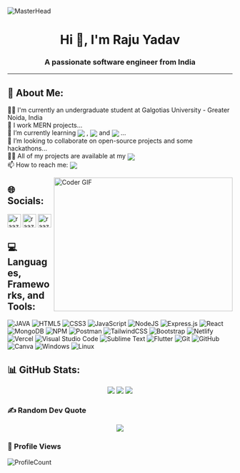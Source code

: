 ![MasterHead](https://mir-s3-cdn-cf.behance.net/project_modules/max_1200/79731568097599.5b50bca477735.jpg)
<h1 align="center">Hi 👋, I'm Raju Yadav</h1>
<h3 align="center">A passionate software engineer from India</h3>

---
## 💫 About Me:
👨‍🎓 I'm currently an undergraduate student at Galgotias University - Greater Noida, India<br>
🔭 I work MERN projects...<br>
🌱 I’m currently learning <img align="center" src="https://img.shields.io/badge/Next-black?style=for-the-badge&logo=next.js&logoColor=white"> , <img align="center" src="https://img.shields.io/badge/typescript-%23007ACC.svg?style=for-the-badge&logo=typescript&logoColor=white"> and <img align="center" src="https://img.shields.io/badge/redux-%23593d88.svg?style=for-the-badge&logo=redux&logoColor=white"> ...<br>
👯 I’m looking to collaborate on open-source projects and some hackathons...<br>
👨‍💻 All of my projects are available at my <a href="https://linktr.ee/raaz23"><img align="center" src="https://img.shields.io/badge/Linktree-%23000000.svg?style=for-the-badge&logo=firefox&logoColor=#FF7139"></a><br>
📫 How to reach me: <a href="mailto:yadavraj1244@gmail.com"><img align="center" src="https://img.shields.io/badge/Gmail-D14836?style=for-the-badge&logo=gmail&logoColor=white"></a>

<img align="right" alt="Coder GIF" height=300 width=400 src="https://mir-s3-cdn-cf.behance.net/project_modules/max_1200/06f21a161921919.63cd7887d0a70.gif" />
  
## 🌐 Socials:
<p align="left">
<a href="https://instagram.com/raazveer30" target="blank"><img align="center" src="https://upload.wikimedia.org/wikipedia/commons/thumb/e/e7/Instagram_logo_2016.svg/768px-Instagram_logo_2016.svg.png" alt="raaz" height="30" width="30" /></a>
<a href="https://www.codechef.com/users/raaz23" target="blank"><img align="center" src="https://static.uacdn.net/thumbnail/external-app-icons/ce4fd2180646452aa0b03c3ffa3ef8e2.png" alt="raaz" height="30" width="30" /></a>
<a href="https://www.leetcode.com/raaz1_23" target="blank"><img align="center" src="https://upload.wikimedia.org/wikipedia/commons/8/8e/LeetCode_Logo_1.png" alt="raaz" height="30" width="30" /></a>


## 💻 Languages, Frameworks, and Tools:
![JAVA](https://img.shields.io/badge/java-%23E34F26.svg?style=for-the-badge&logo=html5&logoColor=white) ![HTML5](https://img.shields.io/badge/html5-%23E34F26.svg?style=for-the-badge&logo=html5&logoColor=white) ![CSS3](https://img.shields.io/badge/css3-%231572B6.svg?style=for-the-badge&logo=css3&logoColor=white) ![JavaScript](https://img.shields.io/badge/javascript-%23323330.svg?style=for-the-badge&logo=javascript&logoColor=%23F7DF1E)  ![NodeJS](https://img.shields.io/badge/node.js-6DA55F?style=for-the-badge&logo=node.js&logoColor=white) ![Express.js](https://img.shields.io/badge/express.js-%23404d59.svg?style=for-the-badge&logo=express&logoColor=%2361DAFB) ![React](https://img.shields.io/badge/react-%2320232a.svg?style=for-the-badge&logo=react&logoColor=%2361DAFB) ![MongoDB](https://img.shields.io/badge/MongoDB-%234ea94b.svg?style=for-the-badge&logo=mongodb&logoColor=white) ![NPM](https://img.shields.io/badge/NPM-%23CB3837.svg?style=for-the-badge&logo=npm&logoColor=white) ![Postman](https://img.shields.io/badge/Postman-FF6C37?style=for-the-badge&logo=postman&logoColor=white) ![TailwindCSS](https://img.shields.io/badge/tailwindcss-%2338B2AC.svg?style=for-the-badge&logo=tailwind-css&logoColor=white)	![Bootstrap](https://img.shields.io/badge/bootstrap-%238511FA.svg?style=for-the-badge&logo=bootstrap&logoColor=white) ![Netlify](https://img.shields.io/badge/netlify-%23000000.svg?style=for-the-badge&logo=netlify&logoColor=#00C7B7) ![Vercel](https://img.shields.io/badge/vercel-%23000000.svg?style=for-the-badge&logo=vercel&logoColor=white) ![Visual Studio Code](https://img.shields.io/badge/Visual%20Studio%20Code-0078d7.svg?style=for-the-badge&logo=visual-studio-code&logoColor=white) ![Sublime Text](https://img.shields.io/badge/sublime_text-%23575757.svg?style=for-the-badge&logo=sublime-text&logoColor=important) ![Flutter](https://img.shields.io/badge/Flutter-%2302569B.svg?style=for-the-badge&logo=Flutter&logoColor=white) ![Git](https://img.shields.io/badge/git-%23F05033.svg?style=for-the-badge&logo=git&logoColor=white) ![GitHub](https://img.shields.io/badge/github-%23121011.svg?style=for-the-badge&logo=github&logoColor=white) ![Canva](https://img.shields.io/badge/Canva-%2300C4CC.svg?style=for-the-badge&logo=Canva&logoColor=white) ![Windows](https://img.shields.io/badge/Windows-0078D6?style=for-the-badge&logo=windows&logoColor=white) ![Linux](https://img.shields.io/badge/Linux-FCC624?style=for-the-badge&logo=linux&logoColor=black)

## 📊 GitHub Stats:
<p align="center">
  <img src="https://github-readme-streak-stats.herokuapp.com/?user=raaz23&theme=tokyonight&hide_border=false"/>
  <img src="https://github-readme-stats.vercel.app/api?username=raaz23&theme=tokyonight&hide_border=false&include_all_commits=true&count_private=true"/>
  <img src="https://github-readme-stats.vercel.app/api/top-langs/?username=raaz23&theme=tokyonight&hide_border=false&include_all_commits=true&count_private=true&layout=compact"/>
</p>



### ✍️ Random Dev Quote
<p align="center">
  <img src="https://quotes-github-readme.vercel.app/api?type=horizontal&theme=tokyonight"/>
</p>


### 👀 Profile Views
![ProfileCount](https://visitcount.itsvg.in/api?id=raaz23&icon=5&color=1)

<!-- Proudly created with GPRM ( https://gprm.itsvg.in ) -->
